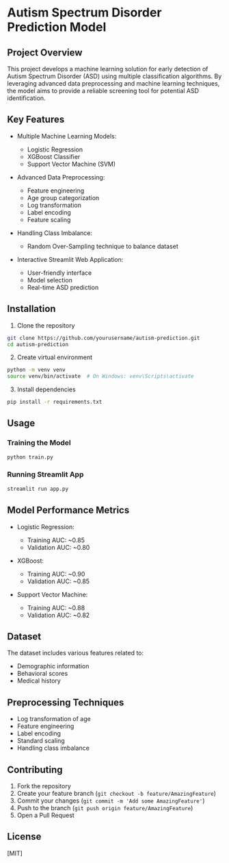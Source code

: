 # Autism Spectrum Disorder Prediction Model

## Project Overview

This project develops a machine learning solution for early detection of Autism Spectrum Disorder (ASD) using multiple classification algorithms. By leveraging advanced data preprocessing and machine learning techniques, the model aims to provide a reliable screening tool for potential ASD identification.

## Key Features

- Multiple Machine Learning Models:
  - Logistic Regression
  - XGBoost Classifier
  - Support Vector Machine (SVM)

- Advanced Data Preprocessing:
  - Feature engineering
  - Age group categorization
  - Log transformation
  - Label encoding
  - Feature scaling

- Handling Class Imbalance:
  - Random Over-Sampling technique to balance dataset

- Interactive Streamlit Web Application:
  - User-friendly interface
  - Model selection
  - Real-time ASD prediction


## Installation

1. Clone the repository
```bash
git clone https://github.com/yourusername/autism-prediction.git
cd autism-prediction
```

2. Create virtual environment
```bash
python -m venv venv
source venv/bin/activate  # On Windows: venv\Scripts\activate
```

3. Install dependencies
```bash
pip install -r requirements.txt
```

## Usage

### Training the Model
```bash
python train.py
```

### Running Streamlit App
```bash
streamlit run app.py
```

## Model Performance Metrics

- Logistic Regression:
  - Training AUC: ~0.85
  - Validation AUC: ~0.80

- XGBoost:
  - Training AUC: ~0.90
  - Validation AUC: ~0.85

- Support Vector Machine:
  - Training AUC: ~0.88
  - Validation AUC: ~0.82

## Dataset

The dataset includes various features related to:
- Demographic information
- Behavioral scores
- Medical history

## Preprocessing Techniques

- Log transformation of age
- Feature engineering
- Label encoding
- Standard scaling
- Handling class imbalance

## Contributing

1. Fork the repository
2. Create your feature branch (`git checkout -b feature/AmazingFeature`)
3. Commit your changes (`git commit -m 'Add some AmazingFeature'`)
4. Push to the branch (`git push origin feature/AmazingFeature`)
5. Open a Pull Request

## License

[MIT]
